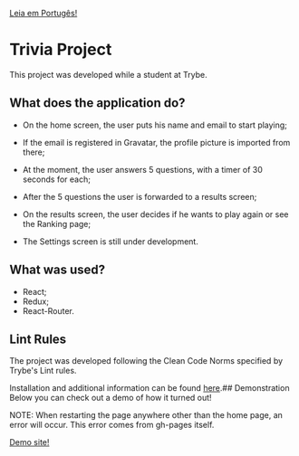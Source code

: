 
[Leia em Portugês!](./README.md)

# Trivia Project
This project was developed while a student at Trybe.

## What does the application do?
  - On the home screen, the user puts his name and email to start playing;
 
  - If the email is registered in Gravatar, the profile picture is imported from there;

  - At the moment, the user answers 5 questions, with a timer of 30 seconds for each;

  - After the 5 questions the user is forwarded to a results screen;

  - On the results screen, the user decides if he wants to play again or see the Ranking page;

  - The Settings screen is still under development.





## What was used?

- React;
- Redux;
- React-Router.


## Lint Rules
The project was developed following the Clean Code Norms specified by Trybe's Lint rules.

Installation and additional information can be found [here](https://github.com/betrybe/eslint-config-trybe).## Demonstration
Below you can check out a demo of how it turned out!

NOTE: When restarting the page anywhere other than the home page, an error will occur. This error comes from gh-pages itself.

[Demo site!](https://lucas-dalbo.github.io/trivia-project/)

